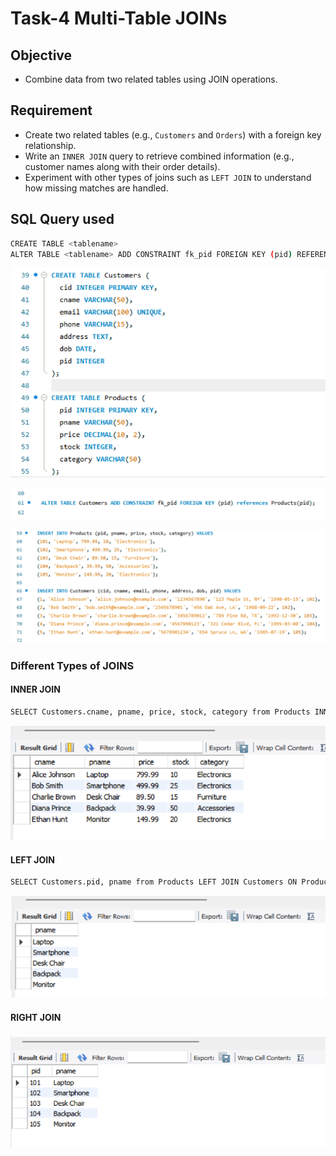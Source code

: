 # Task-4 Multi-Table JOINs

## Objective

- Combine data from two related tables using JOIN operations.

## Requirement

- Create two related tables (e.g., `Customers` and `Orders`) with a foreign key relationship.
- Write an `INNER JOIN` query to retrieve combined information (e.g., customer names along with their order details).
- Experiment with other types of joins such as `LEFT JOIN` to understand how missing matches are handled.

## SQL Query used

```sh
CREATE TABLE <tablename>
ALTER TABLE <tablename> ADD CONSTRAINT fk_pid FOREIGN KEY (pid) REFERENCES Products(pid)
```

![initial](images/initial.png)

![foriegn Key](images/foreign-key.png)

![insert](images/insert.png)

### Different Types of JOINS

#### INNER JOIN

```sh
SELECT Customers.cname, pname, price, stock, category from Products INNER JOIN Customers WHERE Products.pid = Customers.pid;
```

![Inner Join](images/inner-join.png)

#### LEFT JOIN

```sh
SELECT Customers.pid, pname from Products LEFT JOIN Customers ON Products.pid = Customers.pid;
```

![Left Join](images/left-join.png)

#### RIGHT JOIN

![Right Join](images/right-join.png)